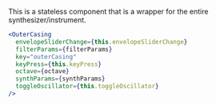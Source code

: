 This is a stateless component that is a wrapper for the entire synthesizer/instrument.

```jsx static
<OuterCasing
  envelopeSliderChange={this.envelopeSliderChange}
  filterParams={filterParams}
  key="outerCasing"
  keyPress={this.keyPress}
  octave={octave}
  synthParams={synthParams}
  toggleOscillator={this.toggleOscillator}
/>
```
